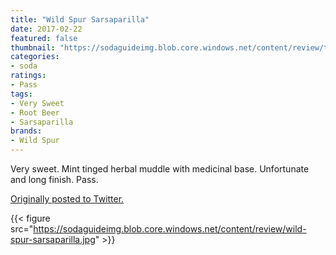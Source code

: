 ```yaml
---
title: "Wild Spur Sarsaparilla"
date: 2017-02-22
featured: false
thumbnail: "https://sodaguideimg.blob.core.windows.net/content/review/thumbs/wild-spur-sarsaparilla.jpg"
categories:
- soda
ratings:
- Pass
tags:
- Very Sweet
- Root Beer
- Sarsaparilla
brands:
- Wild Spur
---
```


Very sweet. Mint tinged herbal muddle with medicinal base. Unfortunate and long finish. Pass.

[Originally posted to Twitter.](https://twitter.com/Cavorter/status/834491978394042368)

{{< figure src="https://sodaguideimg.blob.core.windows.net/content/review/wild-spur-sarsaparilla.jpg" >}}

